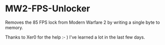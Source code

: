 # MW2-FPS-Unlocker
Removes the 85 FPS lock from Modern Warfare 2 by writing a single byte to memory.

Thanks to Xer0 for the help :- ) I've learned a lot in the last few days.
